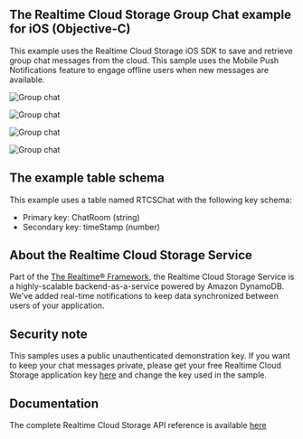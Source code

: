 ## The Realtime Cloud Storage Group Chat example for iOS (Objective-C) 
This example uses the Realtime Cloud Storage iOS SDK to save and retrieve group chat messages from the cloud. This sample uses the Mobile Push Notifications feature to engage offline users when new messages are available.

![Group chat](http://storage-public.realtime.co/documentation/starting-guide/1.0.0/img2/rtcs_chat_1.PNG)

![Group chat](http://storage-public.realtime.co/documentation/starting-guide/1.0.0/img2/rtcs_chat_2.PNG)

![Group chat](http://storage-public.realtime.co/documentation/starting-guide/1.0.0/img2/rtcs_chat_3.PNG)

![Group chat](http://storage-public.realtime.co/documentation/starting-guide/1.0.0/img2/rtcs_chat_4.PNG)

## The example table schema
This example uses a table named RTCSChat with the following key schema:

- Primary key: ChatRoom (string)
- Secondary key: timeStamp (number)

## About the Realtime Cloud Storage Service
Part of the [The Realtime® Framework](http://framework.realtime.co), the Realtime Cloud Storage Service is a highly-scalable backend-as-a-service powered by Amazon DynamoDB. We've added real-time notifications to keep data synchronized between users of your application.


## Security note
This samples uses a public unauthenticated demonstration key. If you want to keep your chat messages private, please get your free Realtime Cloud Storage application key [here](https://accounts.realtime.co/signup/) and change the key used in the sample. 
 
## Documentation
The complete Realtime Cloud Storage API reference is available [here](http://framework.realtime.co/storage/#documentation)